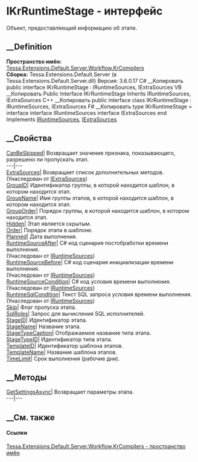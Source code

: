 # IKrRuntimeStage - интерфейс
Объект, предоставляющий информацию об этапе.
## __Definition
 **Пространство имён:**
[Tessa.Extensions.Default.Server.Workflow.KrCompilers](N_Tessa_Extensions_Default_Server_Workflow_KrCompilers.htm)  
 **Сборка:** Tessa.Extensions.Default.Server (в
Tessa.Extensions.Default.Server.dll) Версия: 3.6.0.17
C# __Копировать
     public interface IKrRuntimeStage : IRuntimeSources, 
    	IExtraSources
VB __Копировать
     Public Interface IKrRuntimeStage
    	Inherits IRuntimeSources, IExtraSources
C++ __Копировать
     public interface class IKrRuntimeStage : IRuntimeSources, 
    	IExtraSources
F# __Копировать
     type IKrRuntimeStage = 
        interface
            interface IRuntimeSources
            interface IExtraSources
        end
Implements
    [IRuntimeSources](T_Tessa_Extensions_Default_Server_Workflow_KrCompilers_IRuntimeSources.htm), [IExtraSources](T_Tessa_Extensions_Default_Shared_Workflow_KrCompilers_IExtraSources.htm)
##  __Свойства
[CanBeSkipped](P_Tessa_Extensions_Default_Server_Workflow_KrCompilers_IKrRuntimeStage_CanBeSkipped.htm)|
Возвращает значение признака, показывающего, разрешено ли пропускать этап.  
---|---  
[ExtraSources](P_Tessa_Extensions_Default_Shared_Workflow_KrCompilers_IExtraSources_ExtraSources.htm)|
Возвращает список дополнительных методов.  
(Унаследован от
[IExtraSources](T_Tessa_Extensions_Default_Shared_Workflow_KrCompilers_IExtraSources.htm))  
[GroupID](P_Tessa_Extensions_Default_Server_Workflow_KrCompilers_IKrRuntimeStage_GroupID.htm)|
Идентификатор группы, в которой находится шаблон, в котором находится этап.  
[GroupName](P_Tessa_Extensions_Default_Server_Workflow_KrCompilers_IKrRuntimeStage_GroupName.htm)|
Имя группы этапов, в которой находится шаблон, в котором находится этап.  
[GroupOrder](P_Tessa_Extensions_Default_Server_Workflow_KrCompilers_IKrRuntimeStage_GroupOrder.htm)|
Порядок группы, в которой находится шаблон, в котором находится этап.  
[Hidden](P_Tessa_Extensions_Default_Server_Workflow_KrCompilers_IKrRuntimeStage_Hidden.htm)|
Этап является скрытым.  
[Order](P_Tessa_Extensions_Default_Server_Workflow_KrCompilers_IKrRuntimeStage_Order.htm)|
Порядок этапа в шаблоне.  
[Planned](P_Tessa_Extensions_Default_Server_Workflow_KrCompilers_IKrRuntimeStage_Planned.htm)|
Дата выполнения.  
[RuntimeSourceAfter](P_Tessa_Extensions_Default_Server_Workflow_KrCompilers_IRuntimeSources_RuntimeSourceAfter.htm)|
C# код сценария постобработки времени выполнения.  
(Унаследован от
[IRuntimeSources](T_Tessa_Extensions_Default_Server_Workflow_KrCompilers_IRuntimeSources.htm))  
[RuntimeSourceBefore](P_Tessa_Extensions_Default_Server_Workflow_KrCompilers_IRuntimeSources_RuntimeSourceBefore.htm)|
C# код сценария инициализации времени выполнения.  
(Унаследован от
[IRuntimeSources](T_Tessa_Extensions_Default_Server_Workflow_KrCompilers_IRuntimeSources.htm))  
[RuntimeSourceCondition](P_Tessa_Extensions_Default_Server_Workflow_KrCompilers_IRuntimeSources_RuntimeSourceCondition.htm)|
C# код условия времени выполнения.  
(Унаследован от
[IRuntimeSources](T_Tessa_Extensions_Default_Server_Workflow_KrCompilers_IRuntimeSources.htm))  
[RuntimeSqlCondition](P_Tessa_Extensions_Default_Server_Workflow_KrCompilers_IRuntimeSources_RuntimeSqlCondition.htm)|
Текст SQL запроса условия времени выполнения.  
(Унаследован от
[IRuntimeSources](T_Tessa_Extensions_Default_Server_Workflow_KrCompilers_IRuntimeSources.htm))  
[Skip](P_Tessa_Extensions_Default_Server_Workflow_KrCompilers_IKrRuntimeStage_Skip.htm)|
Флаг пропуска этапа.  
[SqlRoles](P_Tessa_Extensions_Default_Server_Workflow_KrCompilers_IKrRuntimeStage_SqlRoles.htm)|
Запрос для вычисления SQL исполнителей.  
[StageID](P_Tessa_Extensions_Default_Server_Workflow_KrCompilers_IKrRuntimeStage_StageID.htm)|
Идентификатор этапа.  
[StageName](P_Tessa_Extensions_Default_Server_Workflow_KrCompilers_IKrRuntimeStage_StageName.htm)|
Название этапа.  
[StageTypeCaption](P_Tessa_Extensions_Default_Server_Workflow_KrCompilers_IKrRuntimeStage_StageTypeCaption.htm)|
Отображаемое название типа этапа.  
[StageTypeID](P_Tessa_Extensions_Default_Server_Workflow_KrCompilers_IKrRuntimeStage_StageTypeID.htm)|
Идентификатор типа этапа.  
[TemplateID](P_Tessa_Extensions_Default_Server_Workflow_KrCompilers_IKrRuntimeStage_TemplateID.htm)|
Идентификатор шаблона этапов.  
[TemplateName](P_Tessa_Extensions_Default_Server_Workflow_KrCompilers_IKrRuntimeStage_TemplateName.htm)|
Название шаблона этапов.  
[TimeLimit](P_Tessa_Extensions_Default_Server_Workflow_KrCompilers_IKrRuntimeStage_TimeLimit.htm)|
Срок выполнения (рабочие дни).  
## __Методы
[GetSettingsAsync](M_Tessa_Extensions_Default_Server_Workflow_KrCompilers_IKrRuntimeStage_GetSettingsAsync.htm)|
Возвращает параметры этапа.  
---|---  
## __См. также
#### Ссылки
[Tessa.Extensions.Default.Server.Workflow.KrCompilers - пространство
имён](N_Tessa_Extensions_Default_Server_Workflow_KrCompilers.htm)
